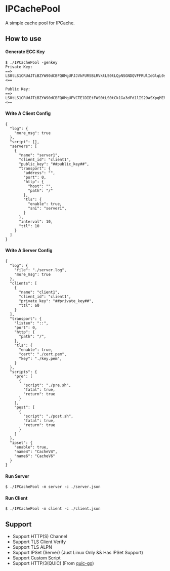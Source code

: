 # IPCachePool
A simple cache pool for IPCache.

## How to use

#### Generate ECC Key

```
$ ./IPCachePool -genkey
Private Key: 
==>
LS0tLS1CRUdJTiBZYW90dCBFQ0MgUFJJVkFURSBLRVktLS0tLQpNSGNDQVFFRUlIdGlqL0s1YnpObVQrUUs1RHcyWmNldVd4RkI5UkZHZml0aTViaXVXS0Fxb0FvR0NDcUdTTTQ5CkF3RUhvVVFEUWdBRVUvS3RGQ1BrSjhhOVpXUmd6YmFtaVpQc2FRQXhSNE10OFEwbkVyWU5ieTQ5L0dWV1k0N1IKNUJUQXRscTdVM2JkRElwSXdQY0xSN3NrREFRMkxxR1BDdz09Ci0tLS0tRU5EIFlhb3R0IEVDQyBQUklWQVRFIEtFWS0tLS0tCg==
<==

Public Key: 
==>
LS0tLS1CRUdJTiBZYW90dCBFQ0MgUFVCTElDIEtFWS0tLS0tCk1Ga3dFd1lIS29aSXpqMENBUVlJS29aSXpqMERBUWNEUWdBRVUvS3RGQ1BrSjhhOVpXUmd6YmFtaVpQc2FRQXgKUjRNdDhRMG5FcllOYnk0OS9HVldZNDdSNUJUQXRscTdVM2JkRElwSXdQY0xSN3NrREFRMkxxR1BDdz09Ci0tLS0tRU5EIFlhb3R0IEVDQyBQVUJMSUMgS0VZLS0tLS0K
<==

```

#### Write A Client Config
```
{
  "log": {
    "more_msg": true
  },
  "script": [],
  "servers": [
    {
      "name": "server1",
      "client_id": "client1",
      "public_key": "##public_key##",
      "transport": {
        "address": "",
        "port": 0,
        "http": {
          "host": "",
          "path": "/"
        },
        "tls": {
          "enable": true,
          "sni": "server1",
        }
      },
      "interval": 10,
      "ttl": 10
    }
  ]
}
```

#### Write A Server Config
```
{
  "log": {
    "file": "./server.log",
    "more_msg": true
  },
  "clients": [
    {
      "name": "client1",
      "client_id": "client1",
      "private_key": "##private_key##",
      "ttl": 60
    }
  ],
  "transport": {
    "listen": "::",
    "port": 0,
    "http": {
      "path": "/",
    },
    "tls": {
      "enable": true,
      "cert": "./cert.pem",
      "key": "./key.pem",
    }
  },
  "scripts": {
    "pre": [
      {
        "script": "./pre.sh",
        "fatal": true,
        "return": true
      }
    ],
    "post": [
      {
        "script": "./post.sh",
        "fatal": true,
        "return": true
      }
    ]
  },
  "ipset": {
    "enable": true,
    "name4": "CacheV4",
    "name6": "CacheV6"
  }
}
```

#### Run Server
```
$ ./IPCachePool -m server -c ./server.json
```

#### Run Client
```
$ ./IPCachePool -m client -c ./client.json
```


## Support

- Support HTTP(S) Channel
- Support TLS Client Verify
- Support TLS ALPN
- Support IPSet (Server) (Just Linux Only && Has IPSet Support)
- Support Custom Script
- Support HTTP/3(QUIC) (From [quic-go](https://github.com/lucas-clemente/quic-go))